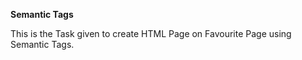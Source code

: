**Semantic Tags**

This is the Task given to create HTML Page on Favourite Page using Semantic Tags.
